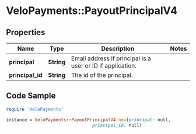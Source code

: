 # VeloPayments::PayoutPrincipalV4

## Properties

Name | Type | Description | Notes
------------ | ------------- | ------------- | -------------
**principal** | **String** | Email address if principal is a user or ID if application. | 
**principal_id** | **String** | The id of the principal. | 

## Code Sample

```ruby
require 'VeloPayments'

instance = VeloPayments::PayoutPrincipalV4.new(principal: null,
                                 principal_id: null)
```


